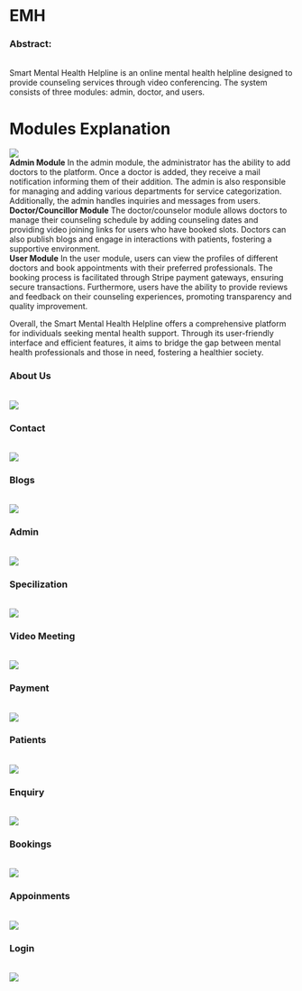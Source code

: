# EMH
<h3>Abstract:</h3><br>
Smart Mental Health Helpline is an online mental health helpline designed to provide counseling services through video conferencing. The system consists of three modules: admin, doctor, and users.<br>
<h1>Modules Explanation</h1>
<img src="screenshots/Home.jpg"><br>
<b>Admin Module</b>
In the admin module, the administrator has the ability to add doctors to the platform. Once a doctor is added, they receive a mail notification informing them of their addition. The admin is also responsible for managing and adding various departments for service categorization. Additionally, the admin handles inquiries and messages from users.<br>
<b>Doctor/Councillor Module</b>
The doctor/counselor module allows doctors to manage their counseling schedule by adding counseling dates and providing video joining links for users who have booked slots. Doctors can also publish blogs and engage in interactions with patients, fostering a supportive environment.<br>
<b>User Module</b>
In the user module, users can view the profiles of different doctors and book appointments with their preferred professionals. The booking process is facilitated through Stripe payment gateways, ensuring secure transactions. Furthermore, users have the ability to provide reviews and feedback on their counseling experiences, promoting transparency and quality improvement.<br>

Overall, the Smart Mental Health Helpline offers a comprehensive platform for individuals seeking mental health support. Through its user-friendly interface and efficient features, it aims to bridge the gap between mental health professionals and those in need, fostering a healthier society.<br>
<h3>About Us</h3><br>
<img src="screenshots/aboutus.jpg"><br>
 <h3>Contact</h3><br>
<img src="screenshots/contact.jpg"><br>
 <h3>Blogs</h3><br>
<img src="screenshots/blogs.jpg"><br>
 <h3>Admin</h3><br>
<img src="screenshots/admin.jpg"><br>
 <h3>Specilization</h3><br>
<img src="screenshots/specilisation.jpg"><br>
 <h3>Video Meeting</h3><br>
<img src="screenshots/videomeet.jpg"><br>
 <h3>Payment</h3><br>
<img src="screenshots/payment.jpg"><br>
 <h3>Patients</h3><br>
<img src="screenshots/patients.jpg"><br>
 <h3>Enquiry</h3><br>
<img src="screenshots/enquiry.jpg"><br>
 <h3>Bookings</h3><br>
<img src="screenshots/bookings.jpg"><br>
 <h3>Appoinments</h3><br>
<img src="screenshots/appoinment.jpg"><br>
 <h3>Login</h3><br>
<img src="screenshots/login.jpg"><br>

